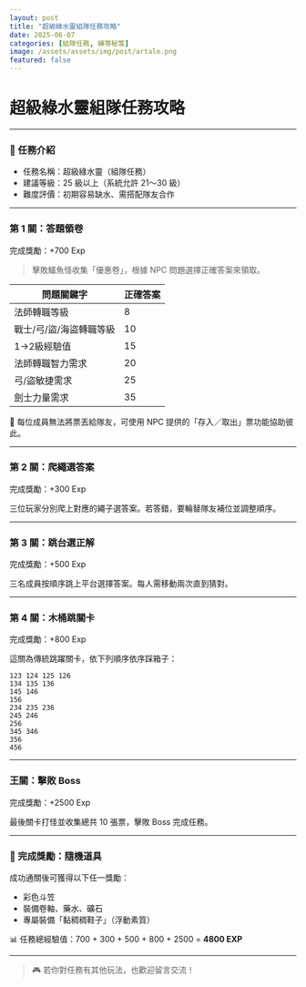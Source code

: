 ```yaml
---
layout: post
title: "超級綠水靈組隊任務攻略"
date: 2025-06-07
categories: [組隊任務, 練等秘笈]
image: /assets/assets/img/post/artale.png
featured: false
---
```



# 超級綠水靈組隊任務攻略

---

### 🧩 任務介紹

* 任務名稱：超級綠水靈（組隊任務）
* 建議等級：25 級以上（系統允許 21～30 級）
* 難度評價：初期容易缺水、需搭配隊友合作

---

### 第 1 關：答題領卷

完成獎勵：+700 Exp

> 擊敗鱷魚怪收集「優惠卷」，根據 NPC 問題選擇正確答案來領取。

| 問題關鍵字         | 正確答案 |
| ------------- | ---- |
| 法師轉職等級        | 8    |
| 戰士/弓/盜/海盜轉職等級 | 10   |
| 1→2級經驗值       | 15   |
| 法師轉職智力需求      | 20   |
| 弓/盜敏捷需求       | 25   |
| 劍士力量需求        | 35   |

📝 每位成員無法將票丟給隊友，可使用 NPC 提供的「存入／取出」票功能協助彼此。

---

### 第 2 關：爬繩選答案

完成獎勵：+300 Exp

三位玩家分別爬上對應的繩子選答案。若答錯，要輪替隊友補位並調整順序。

---

### 第 3 關：跳台選正解

完成獎勵：+500 Exp

三名成員按順序跳上平台選擇答案。每人需移動兩次直到猜對。

---

### 第 4 關：木桶跳關卡

完成獎勵：+800 Exp

這關為傳統跳躍關卡，依下列順序依序踩箱子：

```
123 124 125 126
134 135 136
145 146
156
234 235 236
245 246
256
345 346
356
456
```

---

### 王關：擊敗 Boss

完成獎勵：+2500 Exp

最後關卡打怪並收集總共 10 張票，擊敗 Boss 完成任務。

---

### 🎉 完成獎勵：隨機道具

成功通關後可獲得以下任一獎勵：

* 彩色斗笠
* 裝備卷軸、藥水、礦石
* 專屬裝備「黏稠稠鞋子」（浮動素質）

📊 任務總經驗值：700 + 300 + 500 + 800 + 2500 = **4800 EXP**

---

> 🎮 若你對任務有其他玩法，也歡迎留言交流！

